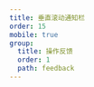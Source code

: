 ```yaml
---
title: 垂直滚动通知栏
order: 15
mobile: true
group:
  title: 操作反馈
  order: 1
  path: feedback
---
```


<code src="../demo/NoticeList.jsx"></code>
<API src="../src/NoticeList.tsx"></API>

